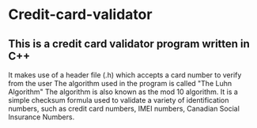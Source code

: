 # **Credit-card-validator**
## This is a credit card validator program written in C++
It makes use of a header file (.h) which accepts a card number to verify from the user
The algorithm used in the program is called "The Luhn Algorithm" 
The algorithm is also known as the mod 10 algorithm. 
It is a simple checksum formula used to validate a variety of identification numbers, such as credit card numbers, IMEI numbers, Canadian Social Insurance Numbers.
